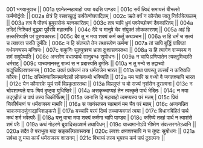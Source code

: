 001  	भगवानुवाच ||
001a	एवमेतन्महाबाहो यथा वदसि पाण्डव |
001c	सर्वं त्विदं समायत्तं बीभत्सो कर्मणोर्द्वयोः ||
002a	क्षेत्रं हि रसवच्छुद्धं कर्षकेणोपपादितम् |
002c	ऋते वर्षं न कौन्तेय जातु निर्वर्तयेत्फलम् ||
003a	तत्र वै पौरुषं ब्रूयुरासेकं यत्नकारितम् |
003c	तत्र चापि ध्रुवं पश्येच्छोषणं दैवकारितम् ||
004a	तदिदं निश्चितं बुद्ध्या पूर्वैरपि महात्मभिः |
004c	दैवे च मानुषे चैव संयुक्तं लोककारणम् ||
005a	अहं हि तत्करिष्यामि परं पुरुषकारतः |
005c	दैवं तु न मया शक्यं कर्म कर्तुं कथञ्चन ||
006a	स हि धर्मं च सत्यं च त्यक्त्वा चरति दुर्मतिः |
006c	न हि संतप्यते तेन तथारूपेण कर्मणा ||
007a	तां चापि बुद्धिं पापिष्ठां वर्धयन्त्यस्य मन्त्रिणः |
007c	शकुनिः सूतपुत्रश्च भ्राता दुःशासनस्तथा ||
008a	स हि त्यागेन राज्यस्य न शमं समुपेष्यति |
008c	अन्तरेण वधात्पार्थ सानुबन्धः सुयोधनः ||
009a	न चापि प्रणिपातेन त्यक्तुमिच्छति धर्मराट् |
009c	याच्यमानस्तु राज्यं स न प्रदास्यति दुर्मतिः ||
010a	न तु मन्ये स तद्वाच्यो यद्युधिष्ठिरशासनम् |
010c	उक्तं प्रयोजनं तत्र धर्मराजेन भारत ||
011a	तथा पापस्तु तत्सर्वं न करिष्यति कौरवः |
011c	तस्मिंश्चाक्रियमाणेऽसौ लोकवध्यो भविष्यति ||
012a	मम चापि स वध्यो वै जगतश्चापि भारत |
012c	येन कौमारके यूयं सर्वे विप्रकृतास्तथा ||
013a	विप्रलुप्तं च वो राज्यं नृशंसेन दुरात्मना |
013c	न चोपशाम्यते पापः श्रियं दृष्ट्वा युधिष्ठिरे ||
014a	असकृच्चाप्यहं तेन त्वत्कृते पार्थ भेदितः |
014c	न मया तद्गृहीतं च पापं तस्य चिकीर्षितम् ||
015a	जानासि हि महाबाहो त्वमप्यस्य परं मतम् |
015c	प्रियं चिकीर्षमाणं च धर्मराजस्य मामपि ||
016a	स जानंस्तस्य चात्मानं मम चैव परं मतम् |
016c	अजानन्निव चाकस्मादर्जुनाद्याभिशङ्कसे ||
017a	यच्चापि परमं दिव्यं तच्चाप्यवगतं त्वया |
017c	विधानविहितं पार्थ कथं शर्म भवेत्परैः ||
018a	यत्तु वाचा मया शक्यं कर्मणा चापि पाण्डव |
018c	करिष्ये तदहं पार्थ न त्वाशंसे शमं परैः ||
019a	कथं गोहरणे ब्रूयादिच्छञ्शर्म तथाविधम् |
019c	याच्यमानोऽपि भीष्मेण संवत्सरगतेऽध्वनि ||
020a	तदैव ते पराभूता यदा सङ्कल्पितास्त्वया |
020c	लवशः क्षणशश्चापि न च तुष्टः सुयोधनः ||
021a	सर्वथा तु मया कार्यं धर्मराजस्य शासनम् |
021c	विभाव्यं तस्य भूयश्च कर्म पापं दुरात्मनः ||
